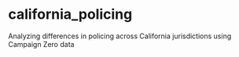 # california_policing
Analyzing differences in policing across California jurisdictions using Campaign Zero data

